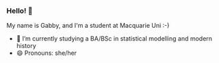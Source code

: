 ### Hello! 👋

My name is Gabby, and I'm a student at Macquarie Uni :-)

- 🔭 I’m currently studying a BA/BSc in statistical modelling and modern history
- 😄 Pronouns: she/her
